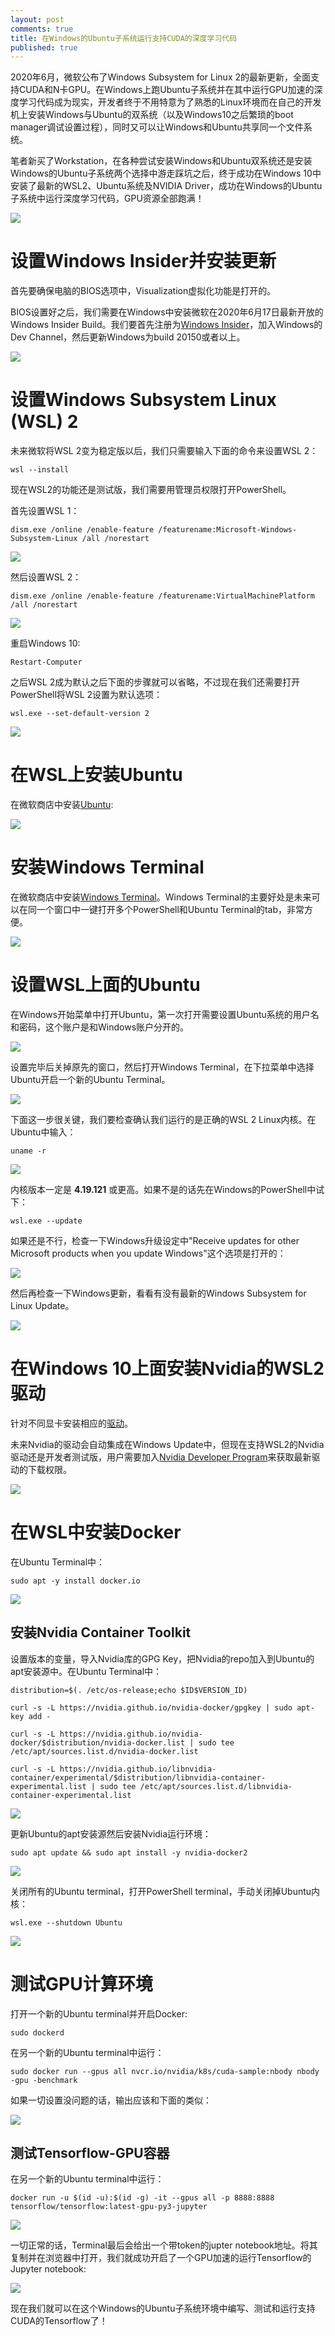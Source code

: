 ```yaml
---
layout: post
comments: true
title: 在Windows的Ubuntu子系统运行支持CUDA的深度学习代码
published: true
---
```


2020年6月，微软公布了Windows Subsystem for Linux 2的最新更新，全面支持CUDA和N卡GPU。在Windows上跑Ubuntu子系统并在其中运行GPU加速的深度学习代码成为现实，开发者终于不用特意为了熟悉的Linux环境而在自己的开发机上安装Windows与Ubuntu的双系统（以及Windows10之后繁琐的boot manager调试设置过程），同时又可以让Windows和Ubuntu共享同一个文件系统。

笔者新买了Workstation，在各种尝试安装Windows和Ubuntu双系统还是安装Windows的Ubuntu子系统两个选择中游走踩坑之后，终于成功在Windows 10中安装了最新的WSL2、Ubuntu系统及NVIDIA Driver，成功在Windows的Ubuntu子系统中运行深度学习代码，GPU资源全部跑满！

![](/images/202007/1.png)

# 设置Windows Insider并安装更新

首先要确保电脑的BIOS选项中，Visualization虚拟化功能是打开的。

BIOS设置好之后，我们需要在Windows中安装微软在2020年6月17日最新开放的Windows Insider Build。我们要首先注册为[Windows Insider](https://insider.windows.com/en-us/)，加入Windows的Dev Channel，然后更新Windows为build 20150或者以上。

![](https://admin.insights.ubuntu.com/wp-content/uploads/1270/image.png)

# 设置Windows Subsystem Linux (WSL) 2

未来微软将WSL 2变为稳定版以后，我们只需要输入下面的命令来设置WSL 2：

```
wsl --install
```

现在WSL2的功能还是测试版，我们需要用管理员权限打开PowerShell。

首先设置WSL 1：

```
dism.exe /online /enable-feature /featurename:Microsoft-Windows-Subsystem-Linux /all /norestart
```

![](https://admin.insights.ubuntu.com/wp-content/uploads/e722/image.png)

然后设置WSL 2：

```
dism.exe /online /enable-feature /featurename:VirtualMachinePlatform /all /norestart
```

![](https://admin.insights.ubuntu.com/wp-content/uploads/e930/image.png)

重启Windows 10:

```
Restart-Computer
```

之后WSL 2成为默认之后下面的步骤就可以省略，不过现在我们还需要打开PowerShell将WSL 2设置为默认选项：

```
wsl.exe --set-default-version 2
```

![](https://admin.insights.ubuntu.com/wp-content/uploads/a203/Annotation-2020-05-27-173213.png)

# 在WSL上安装Ubuntu

在微软商店中安装[Ubuntu](https://www.microsoft.com/store/productId/9NBLGGH4MSV6):

![](https://admin.insights.ubuntu.com/wp-content/uploads/cae0/image.png)

# 安装Windows Terminal

在微软商店中安装[Windows Terminal](https://www.microsoft.com/store/productId/9N0DX20HK701)。Windows Terminal的主要好处是未来可以在同一个窗口中一键打开多个PowerShell和Ubuntu Terminal的tab，非常方便。

![](https://admin.insights.ubuntu.com/wp-content/uploads/e1d4/image.png)

# 设置WSL上面的Ubuntu

在Windows开始菜单中打开Ubuntu，第一次打开需要设置Ubuntu系统的用户名和密码，这个账户是和Windows账户分开的。

![](https://admin.insights.ubuntu.com/wp-content/uploads/b549/image.png)

设置完毕后关掉原先的窗口，然后打开Windows Terminal，在下拉菜单中选择Ubuntu开启一个新的Ubuntu Terminal。

![](https://admin.insights.ubuntu.com/wp-content/uploads/f1cc/image.png)

下面这一步很关键，我们要检查确认我们运行的是正确的WSL 2 Linux内核。在Ubuntu中输入：

```
uname -r
```

![](https://admin.insights.ubuntu.com/wp-content/uploads/1f26/image.png)

内核版本一定是 **4.19.121** 或更高。如果不是的话先在Windows的PowerShell中试下：

```
wsl.exe --update
```

如果还是不行，检查一下Windows升级设定中"Receive updates for other Microsoft products when you update Windows"这个选项是打开的：

![](https://admin.insights.ubuntu.com/wp-content/uploads/92f6/image.png)

然后再检查一下Windows更新，看看有没有最新的Windows Subsystem for Linux Update。

![](https://admin.insights.ubuntu.com/wp-content/uploads/26b3/image.png)

# 在Windows 10上面安装Nvidia的WSL2驱动

针对不同显卡安装相应的[驱动](https://devblogs.nvidia.com/announcing-cuda-on-windows-subsystem-for-linux-2/)。

未来Nvidia的驱动会自动集成在Windows Update中，但现在支持WSL2的Nvidia驱动还是开发者测试版，用户需要加入[Nvidia Developer Program](https://developer.nvidia.com/developer-program)来获取最新驱动的下载权限。

![](https://admin.insights.ubuntu.com/wp-content/uploads/7e60/image.png)

# 在WSL中安装Docker

在Ubuntu Terminal中：

```
sudo apt -y install docker.io
```

![](https://admin.insights.ubuntu.com/wp-content/uploads/909f/image.png)

## 安装Nvidia Container Toolkit

设置版本的变量，导入Nvidia库的GPG Key，把Nvidia的repo加入到Ubuntu的apt安装源中。在Ubuntu Terminal中：

```
distribution=$(. /etc/os-release;echo $ID$VERSION_ID)

curl -s -L https://nvidia.github.io/nvidia-docker/gpgkey | sudo apt-key add -

curl -s -L https://nvidia.github.io/nvidia-docker/$distribution/nvidia-docker.list | sudo tee /etc/apt/sources.list.d/nvidia-docker.list

curl -s -L https://nvidia.github.io/libnvidia-container/experimental/$distribution/libnvidia-container-experimental.list | sudo tee /etc/apt/sources.list.d/libnvidia-container-experimental.list
```

![](https://admin.insights.ubuntu.com/wp-content/uploads/0bb3/image.png)

更新Ubuntu的apt安装源然后安装Nvidia运行环境：

```
sudo apt update && sudo apt install -y nvidia-docker2
```

![](https://admin.insights.ubuntu.com/wp-content/uploads/9d7e/image.png)

关闭所有的Ubuntu terminal，打开PowerShell terminal，手动关闭掉Ubuntu内核：

```
wsl.exe --shutdown Ubuntu
```

![](https://admin.insights.ubuntu.com/wp-content/uploads/b079/image.png)

# 测试GPU计算环境

打开一个新的Ubuntu terminal并开启Docker:

```
sudo dockerd
```

在另一个新的Ubuntu terminal中运行：

```
sudo docker run --gpus all nvcr.io/nvidia/k8s/cuda-sample:nbody nbody -gpu -benchmark
```

如果一切设置没问题的话，输出应该和下面的类似：

![](https://admin.insights.ubuntu.com/wp-content/uploads/7875/image.png)

## 测试Tensorflow-GPU容器

在另一个新的Ubuntu terminal中运行：

```
docker run -u $(id -u):$(id -g) -it --gpus all -p 8888:8888 tensorflow/tensorflow:latest-gpu-py3-jupyter
```

![](https://admin.insights.ubuntu.com/wp-content/uploads/81bb/image.png)

一切正常的话，Terminal最后会给出一个带token的jupter notebook地址。将其复制并在浏览器中打开，我们就成功开启了一个GPU加速的运行Tensorflow的Jupyter notebook:

![](https://admin.insights.ubuntu.com/wp-content/uploads/0cb0/image.png)

现在我们就可以在这个Windows的Ubuntu子系统环境中编写、测试和运行支持CUDA的Tensorflow了！





